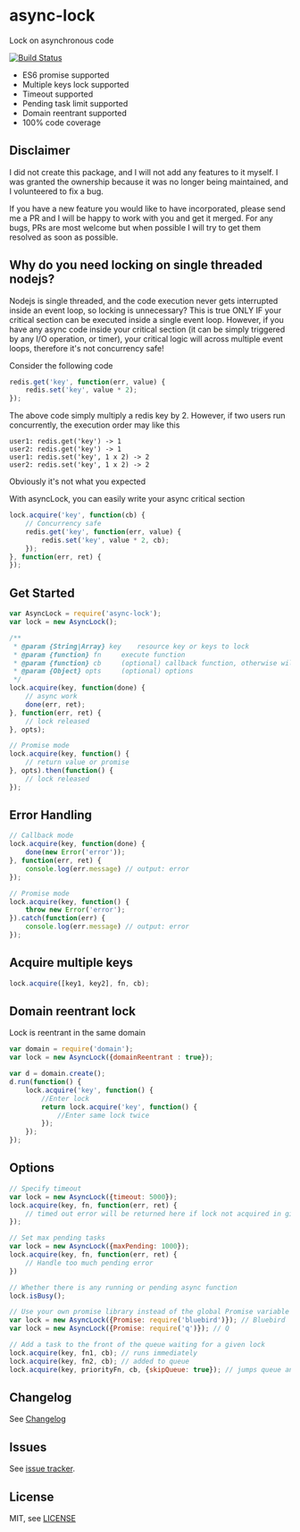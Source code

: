 # async-lock

Lock on asynchronous code

[![Build Status](https://travis-ci.org/rogierschouten/async-lock.svg?branch=master)](https://travis-ci.org/rogierschouten/async-lock)

* ES6 promise supported
* Multiple keys lock supported
* Timeout supported
* Pending task limit supported
* Domain reentrant supported
* 100% code coverage

## Disclaimer

I did not create this package, and I will not add any features to it myself. I was granted the ownership because it was no longer being
maintained, and I volunteered to fix a bug.

If you have a new feature you would like to have incorporated, please send me a PR and I will be happy to work with you and get it merged.
For any bugs, PRs are most welcome but when possible I will try to get them resolved as soon as possible.

## Why do you need locking on single threaded nodejs?

Nodejs is single threaded, and the code execution never gets interrupted inside an event loop, so locking is unnecessary? This is true ONLY IF your critical section can be executed inside a single event loop.
However, if you have any async code inside your critical section (it can be simply triggered by any I/O operation, or timer), your critical logic will across multiple event loops, therefore it's not concurrency safe!

Consider the following code
```js
redis.get('key', function(err, value) {
	redis.set('key', value * 2);
});
```
The above code simply multiply a redis key by 2.
However, if two users run concurrently, the execution order may like this
```
user1: redis.get('key') -> 1
user2: redis.get('key') -> 1
user1: redis.set('key', 1 x 2) -> 2
user2: redis.set('key', 1 x 2) -> 2
```
Obviously it's not what you expected


With asyncLock, you can easily write your async critical section
```js
lock.acquire('key', function(cb) {
	// Concurrency safe
	redis.get('key', function(err, value) {
		redis.set('key', value * 2, cb);
	});
}, function(err, ret) {
});
```

## Get Started

```js
var AsyncLock = require('async-lock');
var lock = new AsyncLock();

/**
 * @param {String|Array} key 	resource key or keys to lock
 * @param {function} fn 	execute function
 * @param {function} cb 	(optional) callback function, otherwise will return a promise
 * @param {Object} opts 	(optional) options
 */
lock.acquire(key, function(done) {
	// async work
	done(err, ret);
}, function(err, ret) {
	// lock released
}, opts);

// Promise mode
lock.acquire(key, function() {
	// return value or promise
}, opts).then(function() {
	// lock released
});
```

## Error Handling

```js
// Callback mode
lock.acquire(key, function(done) {
	done(new Error('error'));
}, function(err, ret) {
	console.log(err.message) // output: error
});

// Promise mode
lock.acquire(key, function() {
	throw new Error('error');
}).catch(function(err) {
	console.log(err.message) // output: error
});
```

## Acquire multiple keys

```js
lock.acquire([key1, key2], fn, cb);
```

## Domain reentrant lock

Lock is reentrant in the same domain

```js
var domain = require('domain');
var lock = new AsyncLock({domainReentrant : true});

var d = domain.create();
d.run(function() {
	lock.acquire('key', function() {
		//Enter lock
		return lock.acquire('key', function() {
			//Enter same lock twice
		});
	});
});
```

## Options

```js
// Specify timeout
var lock = new AsyncLock({timeout: 5000});
lock.acquire(key, fn, function(err, ret) {
	// timed out error will be returned here if lock not acquired in given time
});

// Set max pending tasks
var lock = new AsyncLock({maxPending: 1000});
lock.acquire(key, fn, function(err, ret) {
	// Handle too much pending error
})

// Whether there is any running or pending async function
lock.isBusy();

// Use your own promise library instead of the global Promise variable
var lock = new AsyncLock({Promise: require('bluebird')}); // Bluebird
var lock = new AsyncLock({Promise: require('q')}); // Q

// Add a task to the front of the queue waiting for a given lock
lock.acquire(key, fn1, cb); // runs immediately
lock.acquire(key, fn2, cb); // added to queue
lock.acquire(key, priorityFn, cb, {skipQueue: true}); // jumps queue and runs before fn2
```

## Changelog

See [Changelog](./History.md)

## Issues

See [issue tracker](https://github.com/rogierschouten/async-lock/issues).

## License

MIT, see [LICENSE](./LICENSE)
